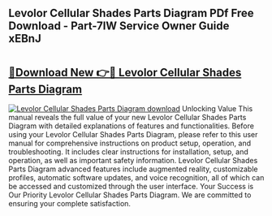 ## Levolor Cellular Shades Parts Diagram PDf Free Download - Part-7lW Service Owner Guide xEBnJ

# <h2><a href="http://dfjdo8s.blite.top/?on=Levolor+Cellular+Shades+Parts+Diagram">🔗Download New 👉🔴 Levolor Cellular Shades Parts Diagram</a></h2>

[![Levolor Cellular Shades Parts Diagram download](https://i.imgur.com/lujVjoI.png)](http://dfjdo8s.blite.top/?on=Levolor+Cellular+Shades+Parts+Diagram)
Unlocking Value This manual reveals the full value of your new Levolor Cellular Shades Parts Diagram with detailed explanations of features and functionalities. Before using your Levolor Cellular Shades Parts Diagram, please refer to this user manual for comprehensive instructions on product setup, operation, and troubleshooting. It includes clear instructions for installation, setup, and operation, as well as important safety information. Levolor Cellular Shades Parts Diagram advanced features include augmented reality, customizable profiles, automatic software updates, and voice recognition, all of which can be accessed and customized through the user interface. Your Success is Our Priority Levolor Cellular Shades Parts Diagram. We are committed to ensuring your complete satisfaction.
